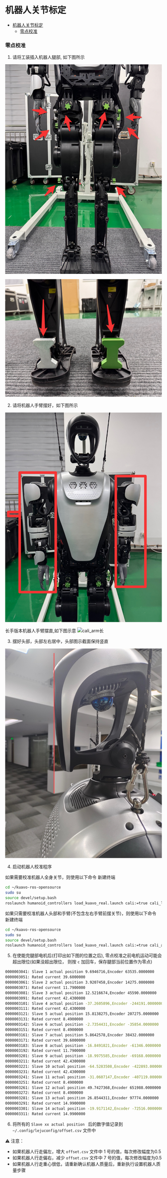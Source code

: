 # 机器人关节标定

- [机器人关节标定](#机器人关节标定)
    - [零点校准](#零点校准)

### 零点校准

1. 请将工装插入机器人腿部, 如下图所示

![cali_leg1](./images/cali_leg1.jpg)

![cali_leg2](./images/cali_leg2.jpg)

2. 请将机器人手臂摆好，如下图所示

![cali_arm](./images/cali_arm.jpg)

长手版本机器人手臂摆直,如下图示意
![cali_arm长](./images/cali_arm长.png)

3. 摆好头部，头部左右居中，头部图示截面保持竖直

![头部校准](images/cali_head.jpg)

4. 启动机器人校准程序

如果需要校准机器人全身关节，则使用以下命令
新建终端
```bash
cd ~/kuavo-ros-opensource
sudo su
source devel/setup.bash
roslaunch humanoid_controllers load_kuavo_real.launch cali:=true cali_leg:=true cali_arm:=true
```

如果只需要校准机器人头部和手臂(不包含左右手臂前摆关节)，则使用以下命令
新建终端
```bash
cd ~/kuavo-ros-opensource
sudo su
source devel/setup.bash
roslaunch humanoid_controllers load_kuavo_real.launch cali:=true cali_arm:=true
```

5. 在使能完腿部电机后(打印出如下图的位置之后), 零点校准之前电机运动可能会超出限位(如果没超出限位， 则按 `c` 加回车，保存腿部当前位置作为零点)


```bash
0000003041: Slave 1 actual position 9.6946716,Encoder 63535.0000000
0000003051: Rated current 39.6000000
0000003061: Slave 2 actual position 3.9207458,Encoder 14275.0000000
0000003071: Rated current 11.7900000
0000003081: Slave 3 actual position 12.5216674,Encoder 45590.0000000
0000003091: Rated current 42.4300000
0000003101: Slave 4 actual position -37.2605896,Encoder -244191.0000000
0000003111: Rated current 42.4300000
0000003121: Slave 5 actual position 15.8138275,Encoder 207275.0000000
0000003131: Rated current 8.4900000
0000003142: Slave 6 actual position -2.7354431,Encoder -35854.0000000
0000003151: Rated current 8.4900000
0000003161: Slave 7 actual position 5.8642578,Encoder 38432.0000000
0000003171: Rated current 39.6000000
0000003183: Slave 8 actual position -16.8491821,Encoder -61346.0000000
0000003192: Rated current 11.7900000
0000003201: Slave 9 actual position -18.9975585,Encoder -69168.0000000
0000003211: Rated current 42.4300000
0000003221: Slave 10 actual position -64.5283508,Encoder -422893.0000000
0000003231: Rated current 42.4300000
0000003241: Slave 11 actual position -31.0607147,Encoder -407119.0000000
0000003251: Rated current 8.4900000
0000003261: Slave 12 actual position 49.7427368,Encoder 651988.0000000
0000003272: Rated current 8.4900000
0000003281: Slave 13 actual position 26.8544311,Encoder 97774.0000000
0000003291: Rated current 14.9900000
0000003301: Slave 14 actual position -19.9171142,Encoder -72516.0000000
0000003311: Rated current 14.9900000
```

6. 将所有的 `Slave xx actual position ` 后的数字值记录到 `~/.config/lejuconfig/offset.csv` 文件中

⚠️ 注意：

- 如果机器人行走偏左，增大 `offset.csv` 文件中 1 号的值，每次修改幅度为0.5
- 如果机器人行走偏右，减少 `offset.csv` 文件中 7 号的值，每次修改幅度为0.5
- 如果机器人行走重心很低，请重新确认机器人质量后，重新执行设置机器人质量步骤